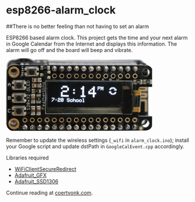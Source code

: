 # esp8266-alarm_clock
##There is no better feeling than not having to set an alarm

ESP8266 based alarm clock. This project gets the time and your next alarm in Google Calendar from the Internet and displays this information. The alarm will go off and the board will beep and vibrate.

![image](media/icon.jpg)

Remember to update the wireless settings (`_wifi` in `alarm_clock.ino`); install your Google script and update dstPath in `GoogleCalEvent.cpp` accordingly.

Libraries required

* [WiFiClientSecureRedirect](https://github.com/cvonk/esp8266-WiFiClientSecureRedirect)
* [Adafruit_GFX](https://github.com/adafruit/Adafruit-GFX-Library)
* [Adafruit_SSD1306](https://github.com/adafruit/Adafruit_SSD1306)

Continue reading at [coertvonk.com](http://www.coertvonk.com/technology/embedded/connected-alarm-using-esp8266-15838).